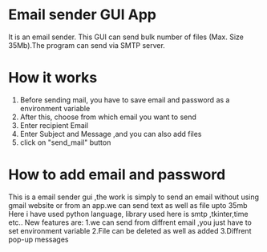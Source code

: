 # Email sender GUI App
It is an email sender. This GUI can send bulk number of files (Max. Size 35Mb).The program can send via SMTP server.
# How it works
1. Before sending mail, you have to save email and password as a environment variable
2. After this, choose from which email you want to send 
3. Enter recipient Email
3. Enter Subject and Message ,and you can also add files
4. click on "send_mail" button
# How to add email and password





This is a email sender gui ,the work is simply to send an email without using gmail website or from an app.we can send text as well as file upto 35mb
Here i have used python language, library used here is smtp ,tkinter,time etc.. 
New features are:
1.we can send from diffrent email ,you just have to set environment variable
2.File can be deleted as well as added 
3.Diffrent pop-up messages
